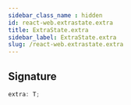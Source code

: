 ```yaml
---
sidebar_class_name : hidden
id: react-web.extrastate.extra
title: ExtraState.extra
sidebar_label: ExtraState.extra
slug: /react-web.extrastate.extra
---
```






## Signature

```typescript
extra: T;
```
